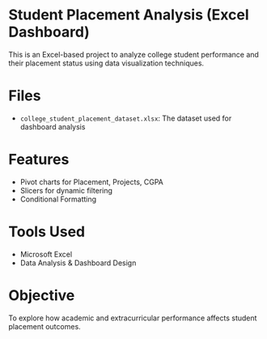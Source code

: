 # Student Placement Analysis (Excel Dashboard)

This is an Excel-based project to analyze college student performance and their placement status using data visualization techniques.

# Files

- `college_student_placement_dataset.xlsx`: The dataset used for dashboard analysis

# Features

- Pivot charts for Placement, Projects, CGPA
- Slicers for dynamic filtering
- Conditional Formatting

# Tools Used

- Microsoft Excel
- Data Analysis & Dashboard Design

# Objective

To explore how academic and extracurricular performance affects student placement outcomes.
